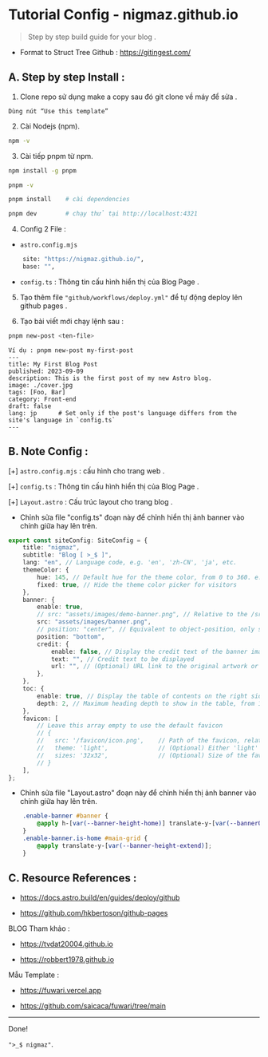# Tutorial Config - nigmaz.github.io

> Step by step build guide for your blog .

- Format to Struct Tree Github : https://gitingest.com/

## A. Step by step Install :

1. Clone repo sử dụng make a copy sau đó git clone về máy để sửa .

```plaintext
Dùng nút “Use this template”
```

2. Cài Nodejs (npm).

```bash
npm -v
```

3. Cài tiếp pnpm từ npm.

```bash
npm install -g pnpm

pnpm -v
```

```bash
pnpm install	# cài dependencies

pnpm dev 		# chạy thử tại http://localhost:4321
```

4. Config 2 File :

- `astro.config.mjs`

```bash
	site: "https://nigmaz.github.io/",
	base: "",
```

- `config.ts` : Thông tin cấu hình hiển thị của Blog Page .

5. Tạo thêm file `"github/workflows/deploy.yml"` để tự động deploy lên github pages .

6. Tạo bài viết mới chạy lệnh sau :

```bash
pnpm new-post <ten-file>
```

```plaintext
Ví dụ : pnpm new-post my-first-post
---
title: My First Blog Post
published: 2023-09-09
description: This is the first post of my new Astro blog.
image: ./cover.jpg
tags: [Foo, Bar]
category: Front-end
draft: false
lang: jp      # Set only if the post's language differs from the site's language in `config.ts`
---
```

## B. Note Config :

[+] `astro.config.mjs` : cấu hình cho trang web .

[+] `config.ts` : Thông tin cấu hình hiển thị của Blog Page .

[+] `Layout.astro` : Cấu trúc layout cho trang blog .

- Chỉnh sửa file "config.ts" đoạn này để chỉnh hiển thị ảnh banner vào chính giữa hay lên trên.

```ts
export const siteConfig: SiteConfig = {
	title: "nigmaz",
	subtitle: "Blog [ >_$ ]",
	lang: "en", // Language code, e.g. 'en', 'zh-CN', 'ja', etc.
	themeColor: {
		hue: 145, // Default hue for the theme color, from 0 to 360. e.g. red: 0, teal: 200, cyan: 250, pink: 345
		fixed: true, // Hide the theme color picker for visitors
	},
	banner: {
		enable: true,
		// src: "assets/images/demo-banner.png", // Relative to the /src directory. Relative to the /public directory if it starts with '/'
		src: "assets/images/banner.png",
		// position: "center", // Equivalent to object-position, only supports 'top', 'center', 'bottom'. 'center' by default
		position: "bottom",
		credit: {
			enable: false, // Display the credit text of the banner image
			text: "", // Credit text to be displayed
			url: "", // (Optional) URL link to the original artwork or artist's page
		},
	},
	toc: {
		enable: true, // Display the table of contents on the right side of the post
		depth: 2, // Maximum heading depth to show in the table, from 1 to 3
	},
	favicon: [
		// Leave this array empty to use the default favicon
		// {
		//   src: '/favicon/icon.png',    // Path of the favicon, relative to the /public directory
		//   theme: 'light',              // (Optional) Either 'light' or 'dark', set only if you have different favicons for light and dark mode
		//   sizes: '32x32',              // (Optional) Size of the favicon, set only if you have favicons of different sizes
		// }
	],
};
```

- Chỉnh sửa file "Layout.astro" đoạn này để chỉnh hiển thị ảnh banner vào chính giữa hay lên trên.

```css
	.enable-banner #banner {
		@apply h-[var(--banner-height-home)] translate-y-[var(--bannerOffset)]
	}
	.enable-banner.is-home #main-grid {
		@apply translate-y-[var(--banner-height-extend)];
	}  
```   

## C. Resource References :

- https://docs.astro.build/en/guides/deploy/github

- https://github.com/hkbertoson/github-pages

BLOG Tham khảo :

- https://tvdat20004.github.io

- https://robbert1978.github.io

Mẫu Template :

- https://fuwari.vercel.app

- https://github.com/saicaca/fuwari/tree/main

---

Done!

`">_$ nigmaz"`.
